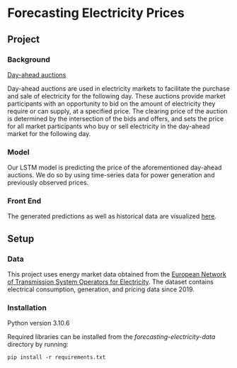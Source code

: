 # **Forecasting Electricity Prices**

## Project

### Background

<ins>Day-ahead auctions</ins>

Day-ahead auctions are used in electricity markets to facilitate the purchase and sale of electricity for the following day. These auctions provide market participants with an opportunity to bid on the amount of electricity they require or can supply, at a specified price. The clearing price of the auction is determined by the intersection of the bids and offers, and sets the price for all market participants who buy or sell electricity in the day-ahead market for the following day.


### Model

Our LSTM model is predicting the price of the aforementioned day-ahead auctions. We do so by using time-series data for power generation and previously observed prices.

### Front End

The generated predictions as well as historical data are visualized [here](https://forecasting-electricity-prices.streamlit.app/).


## Setup

### Data

This project uses energy market data obtained from the [European Network of Transmission System Operators for Electricity](https://www.entsoe.eu/). 
The dataset contains electrical consumption, generation, and pricing data since 2019.


### Installation

Python version 3.10.6

Required libraries can be installed from the *forecasting-electricity-data* directory by running:
```
pip install -r requirements.txt
```
